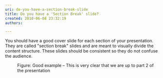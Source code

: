 ```yaml
---
uri: do-you-have-a-section-break-slide
title: Do you have a 'Section Break' slide?
created: 2010-06-08 23:32:19
authors:

---
```





<span class='intro'> <p>You should have a good cover slide for each section of your presentation. They are called &quot;section break&quot; slides and are meant to visually divide the content structure. These slides should be
                    consistent so they do not confuse the audience.
                </p> </span>


  <dl>
    <dt><img class="ms-rteCustom-ImageArea" src="/PublishingImages/CoverSlide.jpg" alt="" /> </dt>
    <dd class="ms-rteCustom-FigureGood">Figure&#58; Good example – This is very clear that we are up to part 2 of the presentation </dd>
</dl>



